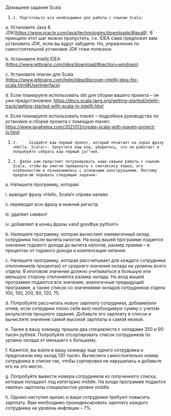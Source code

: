 Домашнее задание Scala
1.     1. Подготовьте все необходимое для работы с языком Scala:

a. Установите Java 8 JDK(https://www.oracle.com/java/technologies/downloads/#java8). В принципе этот шаг можно пропустить, т.к. IDEA сама предложит вам установить JDK, если вы вдруг забудете. Но, упражнение по самостоятельной установке JDK тоже полезное.

  b. Установите Intellij IDEA (https://www.jetbrains.com/idea/download/#section=windows)

  c. Установите плагин для Scala (https://www.jetbrains.com/help/idea/discover-intellij-idea-for-scala.html#UserInterface)

  d. Если планируете использовать sbt для сборки вашего проекта – он уже предустановлен: https://docs.scala-lang.org/getting-started/intellij-track/getting-started-with-scala-in-intellij.html

  e. Если планируете использовать maven – подробное руководство по установке и сборке проекта с помощью maven: https://www.javahelps.com/2021/03/create-scala-with-maven-project-in.html


1.     2.     Создайте ваш первый проект, который печатает на экран фразу «Hello, Scala!». Запустите ваш код, убедитесь, что он работает и попробуйте собрать ваш первый jar’ник.

2.     3. Далее нам предстоит потренировать наши навыки работы с языком Scala, чтобы вы смогли привыкнуть к синтаксису языка, его особенностям и познакомились с основными конструкциями. Поэтому предлагаю порешать следующие задачки:

a.    Напишите программу, которая:


  i.     выводит фразу «Hello, Scala!» справа налево

  ii.     переводит всю фразу в нижний регистр

  iii.     удаляет символ!

  iv.     добавляет в конец фразы «and goodbye python!»

b.     Напишите программу, которая вычисляет ежемесячный оклад сотрудника после вычета налогов. На вход вашей программе подается значение годового дохода до вычета налогов, размер премии – в процентах от годового дохода и компенсация питания.

с.     Напишите программу, которая рассчитывает для каждого сотрудника отклонение(в процентах) от среднего значения оклада на уровень всего отдела. В итоговом значении должно учитываться в большую или меньшую сторону отклоняется размер оклада. На вход вышей программе подаются все значения, аналогичные предыдущей программе, а также список со значениями окладов сотрудников отдела 100, 150, 200, 80, 120, 75.

d.      Попробуйте рассчитать новую зарплату сотрудника, добавив(или отняв, если сотрудник плохо себя вел) необходимую сумму с учетом результатов прошлого задания. Добавьте его зарплату в список и вычислите значение самой высокой зарплаты и самой низкой.

e.     Также в вашу команду пришли два специалиста с окладами 350 и 90 тысяч рублей. Попробуйте отсортировать список сотрудников по уровню оклада от меньшего к большему.

f.     Кажется, вы взяли в вашу команду еще одного сотрудника и предложили ему оклад 130 тысяч. Вычислите самостоятельно номер сотрудника в списке так, чтобы сортировка не нарушилась и добавьте его на это место.

g.       Попробуйте вывести номера сотрудников из полученного списка, которые попадают под категорию middle. На входе программе подается «вилка» зарплаты специалистов уровня middle.


h.     Однако наступил кризис и ваши сотрудники требуют повысить зарплату. Вам необходимо проиндексировать зарплату каждого сотрудника на уровень инфляции – 7%